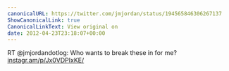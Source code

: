 ```yaml
---
canonicalURL: https://twitter.com/jmjordan/status/194565846306267137
ShowCanonicalLink: true
CanonicalLinkText: View original on
date: 2012-04-23T23:18:07+00:00
---
```

RT @jmjordandotlog: Who wants to break these in for me? [instagr.am/p/Jx0VDPIxKE/](http://instagr.am/p/Jx0VDPIxKE/)